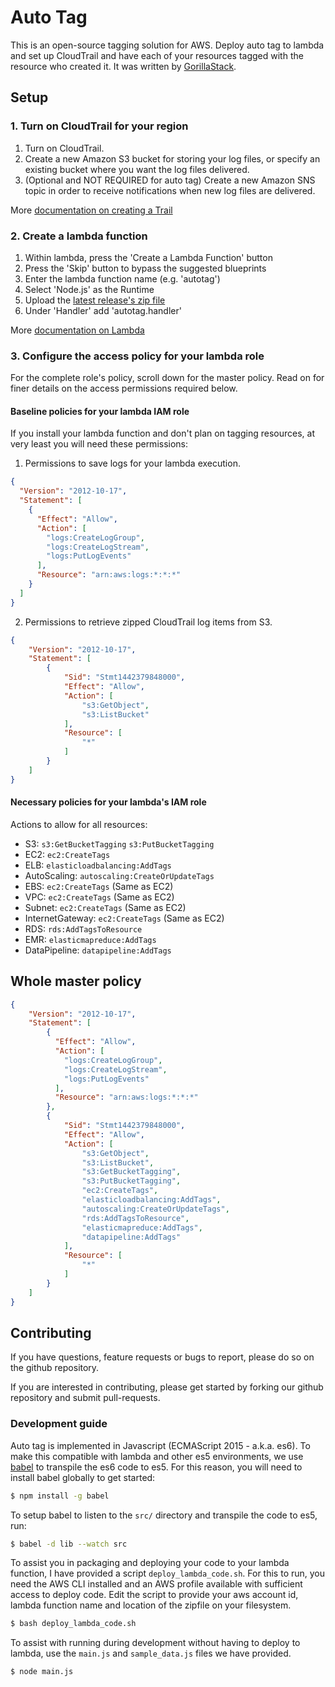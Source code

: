 # Auto Tag

This is an open-source tagging solution for AWS.  Deploy auto tag to lambda and set up CloudTrail and have each of your resources tagged with the resource who created it.  It was written by [GorillaStack](http://www.gorillastack.com/).

## Setup

### 1. Turn on CloudTrail for your region

1. Turn on CloudTrail.
2. Create a new Amazon S3 bucket for storing your log files, or specify an existing bucket where you want the log files delivered.
3. (Optional and NOT REQUIRED for auto tag) Create a new Amazon SNS topic in order to receive notifications when new log files are delivered.

More [documentation on creating a Trail](https://docs.aws.amazon.com/awscloudtrail/latest/userguide/cloudtrail-create-and-update-a-trail.html)

### 2. Create a lambda function

1. Within lambda, press the 'Create a Lambda Function' button
2. Press the 'Skip' button to bypass the suggested blueprints
3. Enter the lambda function name (e.g. 'autotag')
4. Select 'Node.js' as the Runtime
5. Upload the [latest release's zip file](https://github.com/GorillaStack/auto-tag/releases)
6. Under 'Handler' add 'autotag.handler'

More [documentation on Lambda](https://docs.aws.amazon.com/lambda/latest/dg/getting-started.html)

### 3. Configure the access policy for your lambda role

For the complete role's policy, scroll down for the master policy.  Read on for finer details on the access permissions required below.

#### Baseline policies for your lambda IAM role

If you install your lambda function and don't plan on tagging resources, at very least you will need these permissions:

1. Permissions to save logs for your lambda execution.
```json
{
  "Version": "2012-10-17",
  "Statement": [
    {
      "Effect": "Allow",
      "Action": [
        "logs:CreateLogGroup",
        "logs:CreateLogStream",
        "logs:PutLogEvents"
      ],
      "Resource": "arn:aws:logs:*:*:*"
    }
  ]
}
```

2. Permissions to retrieve zipped CloudTrail log items from S3.
```json
{
    "Version": "2012-10-17",
    "Statement": [
        {
            "Sid": "Stmt1442379848000",
            "Effect": "Allow",
            "Action": [
                "s3:GetObject",
                "s3:ListBucket"
            ],
            "Resource": [
                "*"
            ]
        }
    ]
}
```


#### Necessary policies for your lambda's IAM role
Actions to allow for all resources:

* S3: `s3:GetBucketTagging`
      `s3:PutBucketTagging`
* EC2: `ec2:CreateTags`
* ELB: `elasticloadbalancing:AddTags`
* AutoScaling: `autoscaling:CreateOrUpdateTags`
* EBS: `ec2:CreateTags` (Same as EC2)
* VPC: `ec2:CreateTags` (Same as EC2)
* Subnet: `ec2:CreateTags` (Same as EC2)
* InternetGateway: `ec2:CreateTags` (Same as EC2)
* RDS: `rds:AddTagsToResource`
* EMR: `elasticmapreduce:AddTags`
* DataPipeline: `datapipeline:AddTags`

## Whole master policy
```json
{
    "Version": "2012-10-17",
    "Statement": [
        {
          "Effect": "Allow",
          "Action": [
            "logs:CreateLogGroup",
            "logs:CreateLogStream",
            "logs:PutLogEvents"
          ],
          "Resource": "arn:aws:logs:*:*:*"
        },
        {
            "Sid": "Stmt1442379848000",
            "Effect": "Allow",
            "Action": [
                "s3:GetObject",
                "s3:ListBucket",
                "s3:GetBucketTagging",
                "s3:PutBucketTagging",
                "ec2:CreateTags",
                "elasticloadbalancing:AddTags",
                "autoscaling:CreateOrUpdateTags",
                "rds:AddTagsToResource",
                "elasticmapreduce:AddTags",
                "datapipeline:AddTags"
            ],
            "Resource": [
                "*"
            ]
        }
    ]
}
```

## Contributing

If you have questions, feature requests or bugs to report, please do so on the github repository.

If you are interested in contributing, please get started by forking our github repository and submit pull-requests.

### Development guide

Auto tag is implemented in Javascript (ECMAScript 2015 - a.k.a. es6).  To make this compatible with lambda and other es5 environments, we use [babel](https://babeljs.io/) to transpile the es6 code to es5.  For this reason, you will need to install babel globally to get started:

```bash
$ npm install -g babel
```

To setup babel to listen to the `src/` directory and transpile the code to es5, run:

```bash
$ babel -d lib --watch src  
```

To assist you in packaging and deploying your code to your lambda function, I have provided a script `deploy_lambda_code.sh`.  For this to run, you need the AWS CLI installed and an AWS profile available with sufficient access to deploy code.  Edit the script to provide your aws account id, lambda function name and location of the zipfile on your filesystem.

```bash
$ bash deploy_lambda_code.sh
```

To assist with running during development without having to deploy to lambda, use the `main.js` and `sample_data.js` files we have provided.

```bash
$ node main.js
```
